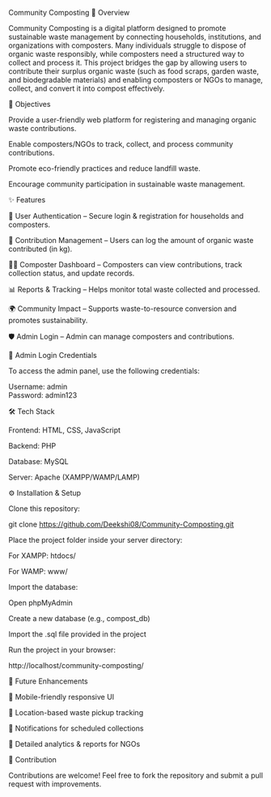 Community Composting
📖 Overview

Community Composting is a digital platform designed to promote sustainable waste management by connecting households, institutions, and organizations with composters. Many individuals struggle to dispose of organic waste responsibly, while composters need a structured way to collect and process it.
This project bridges the gap by allowing users to contribute their surplus organic waste (such as food scraps, garden waste, and biodegradable materials) and enabling composters or NGOs to manage, collect, and convert it into compost effectively.

🎯 Objectives

Provide a user-friendly web platform for registering and managing organic waste contributions.

Enable composters/NGOs to track, collect, and process community contributions.

Promote eco-friendly practices and reduce landfill waste.

Encourage community participation in sustainable waste management.

✨ Features

🔑 User Authentication – Secure login & registration for households and composters.

📝 Contribution Management – Users can log the amount of organic waste contributed (in kg).

👨‍🌾 Composter Dashboard – Composters can view contributions, track collection status, and update records.

📊 Reports & Tracking – Helps monitor total waste collected and processed.

🌍 Community Impact – Supports waste-to-resource conversion and promotes sustainability.

🛡️ Admin Login – Admin can manage composters and contributions.

🔐 Admin Login Credentials

To access the admin panel, use the following credentials:

Username: admin  
Password: admin123

🛠️ Tech Stack

Frontend: HTML, CSS, JavaScript

Backend: PHP

Database: MySQL

Server: Apache (XAMPP/WAMP/LAMP)

⚙️ Installation & Setup

Clone this repository:

git clone https://github.com/Deekshi08/Community-Composting.git


Place the project folder inside your server directory:

For XAMPP: htdocs/

For WAMP: www/

Import the database:

Open phpMyAdmin

Create a new database (e.g., compost_db)

Import the .sql file provided in the project

Run the project in your browser:

http://localhost/community-composting/

🚀 Future Enhancements

📱 Mobile-friendly responsive UI

📍 Location-based waste pickup tracking

🔔 Notifications for scheduled collections

📑 Detailed analytics & reports for NGOs

🤝 Contribution

Contributions are welcome! Feel free to fork the repository and submit a pull request with improvements.
